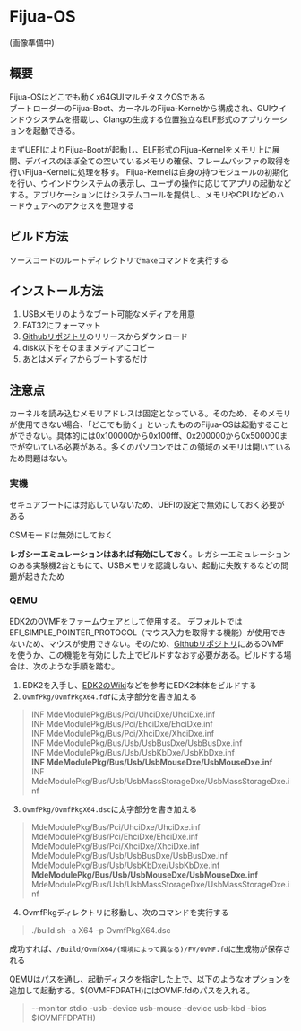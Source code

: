 # Fijua-OS
(画像準備中)
## 概要
Fijua-OSはどこでも動くx64GUIマルチタスクOSである  
ブートローダーのFijua-Boot、カーネルのFijua-Kernelから構成され、GUIウインドウシステムを搭載し、Clangの生成する位置独立なELF形式のアプリケーションを起動できる。  

まずUEFIによりFijua-Bootが起動し、ELF形式のFijua-Kernelをメモリ上に展開、デバイスのほぼ全ての空いているメモリの確保、フレームバッファの取得を行いFijua-Kernelに処理を移す。
Fijua-Kernelは自身の持つモジュールの初期化を行い、ウインドウシステムの表示し、ユーザの操作に応じてアプリの起動などする。アプリケーションにはシステムコールを提供し、メモリやCPUなどのハードウェアへのアクセスを整理する  

## ビルド方法
ソースコードのルートディレクトリで`make`コマンドを実行する

## インストール方法
1. USBメモリのようなブート可能なメディアを用意  
2. FAT32にフォーマット  
3. [Githubリポジトリ](https://github.com/kntt32/Fijua-OS)のリリースからダウンロード  
4. disk以下をそのままメディアにコピー  
5. あとはメディアからブートするだけ  

## 注意点
カーネルを読み込むメモリアドレスは固定となっている。そのため、そのメモリが使用できない場合、「どこでも動く」といったもののFijua-OSは起動することができない。具体的には0x100000から0x100fff、0x200000から0x500000までが空いている必要がある。多くのパソコンではこの領域のメモリは開いているため問題はない。
### 実機
セキュアブートには対応していないため、UEFIの設定で無効にしておく必要がある  

CSMモードは無効にしておく  

**レガシーエミュレーションはあれば有効にしておく**。レガシーエミュレーションのある実験機2台ともにて、USBメモリを認識しない、起動に失敗するなどの問題が起きたため  


### QEMU
EDK2のOVMFをファームウェアとして使用する。
デフォルトではEFI_SIMPLE_POINTER_PROTOCOL（マウス入力を取得する機能）が使用できないため、マウスが使用できない。そのため、[Githubリポジトリ](https://github.com/kntt32/Fijua-OS)にあるOVMFを使うか、この機能を有効にした上でビルドすなおす必要がある。ビルドする場合は、次のような手順を踏む。  
1. EDK2を入手し、[EDK2のWiki](https://github.com/tianocore/tianocore.github.io/wiki/Getting-Started-with-EDK-II)などを参考にEDK2本体をビルドする
2. `OvmfPkg/OvmfPkgX64.fdf`に太字部分を書き加える  
> INF MdeModulePkg/Bus/Pci/UhciDxe/UhciDxe.inf  
> INF MdeModulePkg/Bus/Pci/EhciDxe/EhciDxe.inf  
> INF MdeModulePkg/Bus/Pci/XhciDxe/XhciDxe.inf  
> INF MdeModulePkg/Bus/Usb/UsbBusDxe/UsbBusDxe.inf  
> INF MdeModulePkg/Bus/Usb/UsbKbDxe/UsbKbDxe.inf  
> **INF MdeModulePkg/Bus/Usb/UsbMouseDxe/UsbMouseDxe.inf**  
> INF MdeModulePkg/Bus/Usb/UsbMassStorageDxe/UsbMassStorageDxe.inf  

3. `OvmfPkg/OvmfPkgX64.dsc`に太字部分を書き加える
>   MdeModulePkg/Bus/Pci/UhciDxe/UhciDxe.inf  
>   MdeModulePkg/Bus/Pci/EhciDxe/EhciDxe.inf  
>   MdeModulePkg/Bus/Pci/XhciDxe/XhciDxe.inf  
>   MdeModulePkg/Bus/Usb/UsbBusDxe/UsbBusDxe.inf  
>   MdeModulePkg/Bus/Usb/UsbKbDxe/UsbKbDxe.inf  
> 	**MdeModulePkg/Bus/Usb/UsbMouseDxe/UsbMouseDxe.inf**  
>   MdeModulePkg/Bus/Usb/UsbMassStorageDxe/UsbMassStorageDxe.inf  

4. OvmfPkgディレクトリに移動し、次のコマンドを実行する
> ./build.sh -a X64 -p OvmfPkgX64.dsc

成功すれば、`/Build/OvmfX64/(環境によって異なる)/FV/OVMF.fd`に生成物が保存される

QEMUはパスを通し、起動ディスクを指定した上で、以下のようなオプションを追加して起動する。$(OVMFFDPATH)にはOVMF.fdのパスを入れる。  
> --monitor stdio -usb -device usb-mouse -device usb-kbd -bios $(OVMFFDPATH)
